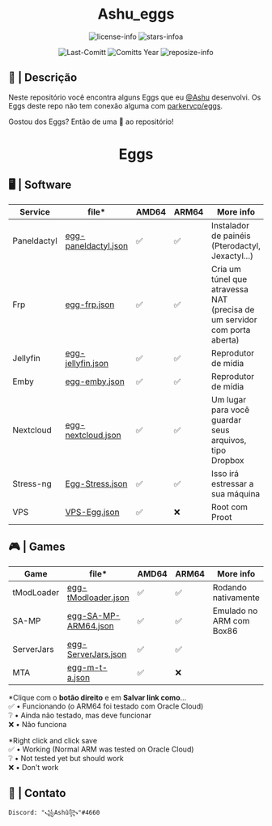 <div align="center">

# Ashu_eggs

![license-info](https://img.shields.io/github/license/Ashu11-A/Ashu_eggs?logo=gnu&style=for-the-badge&colorA=302D41&colorB=f9e2af&logoColor=f9e2af)
![stars-infoa](https://img.shields.io/github/stars/Ashu11-A/Ashu_eggs?colorA=302D41&colorB=f9e2af&style=for-the-badge)

![Last-Comitt](https://img.shields.io/github/last-commit/Ashu11-A/Ashu_eggs?style=for-the-badge&colorA=302D41&colorB=b4befe)
![Comitts Year](https://img.shields.io/github/commit-activity/y/Ashu11-A/Ashu_eggs?style=for-the-badge&colorA=302D41&colorB=f9e2af&logoColor=f9e2af)
![reposize-info](https://img.shields.io/github/repo-size/Ashu11-A/Ashu_eggs?style=for-the-badge&colorA=302D41&colorB=90dceb)

</div>
<div align="left">

## 📃 | Descrição

Neste repositório você encontra alguns Eggs que eu [@Ashu](https://github.com/Ashu11-A) desenvolvi.
Os Eggs deste repo não tem conexão alguma com [parkervcp/eggs](https://github.com/parkervcp/eggs).

Gostou dos Eggs? Então de uma 🌟 ao repositório!

</div>
<div align="center">

# Eggs

</div>

## 🖥 | Software
| Service | file* | AMD64 | ARM64 | More info |
|--|--|--|--|--|
| Paneldactyl | [egg-paneldactyl.json](https://github.com/Ashu11-A/Ashu_eggs/raw/main/egg-paneldactyl.json) | ✅ | ✅ | Instalador de painéis (Pterodactyl, Jexactyl...)
| Frp | [egg-frp.json](https://github.com/Ashu11-A/Ashu_eggs/raw/main/egg-frp.json) | ✅ | ✅ | Cria um túnel que atravessa NAT (precisa de um servidor com porta aberta)
| Jellyfin | [egg-jellyfin.json](https://github.com/Ashu11-A/Ashu_eggs/raw/main/egg-jellyfin.json) | ✅ | ✅ | Reprodutor de mídia
| Emby | [egg-emby.json](https://github.com/Ashu11-A/Ashu_eggs/raw/main/egg-emby.json) | ✅ | ✅ | Reprodutor de mídia
| Nextcloud | [egg-nextcloud.json](https://github.com/Ashu11-A/Ashu_eggs/raw/main/egg-nextcloud.json) | ✅ | ✅ | Um lugar para você guardar seus arquivos, tipo Dropbox
| Stress-ng | [Egg-Stress.json](https://github.com/Ashu11-A/Ashu_eggs/raw/main/Egg-Stress.json) | ✅ | ✅ | Isso irá estressar a sua máquina
| VPS | [VPS-Egg.json](https://github.com/Ashu11-A/Ashu_eggs/raw/main/VPS-Egg.json) | ✅ | ❌ | Root com Proot

## 🎮 | Games
| Game | file* | AMD64 | ARM64 | More info |
|--|--|--|--|--|
| tModLoader | [egg-tModloader.json](https://github.com/Ashu11-A/Ashu_eggs/raw/main/egg-tModloader.json) | ✅ | ✅ |Rodando nativamente
| SA-MP | [egg-SA-MP-ARM64.json](https://github.com/Ashu11-A/Ashu_eggs/raw/main/egg-SA-MP-ARM64.json) | ✅ | ✅ |Emulado no ARM com Box86
| ServerJars | [egg-ServerJars.json](https://github.com/Ashu11-A/Ashu_eggs/raw/main/egg-ServerJars.json) | ✅ | ✅ |
| MTA | [egg-m-t-a.json](https://github.com/Ashu11-A/Ashu_eggs/raw/main/egg-m-t-a.json) | ✅ | ❌ |

*Clique com o **botão direito** e em **Salvar link como**...   
✅ • Funcionando (o ARM64 foi testado com Oracle Cloud)   
❔ • Ainda não testado, mas deve funcionar   
❌ • Não funciona   

*Right click and click save  
✅ • Working (Normal ARM was tested on Oracle Cloud)  
❔ • Not tested yet but should work  
❌ • Don't work 

## 📁 | Contato

```Discord: "꧁Ashû꧂"#4660```

